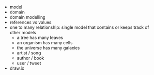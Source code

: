 - model
- domain
- domain modelling
- references vs values
- one to many relationship: single model that
  contains or keeps track of other models
  - a tree has many leaves
  - an organism has many cells
  - the universe has many galaxies
  - artist / song
  - author / book
  - user / tweet
- draw.io
